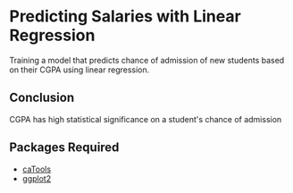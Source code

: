 # Predicting Salaries with Linear Regression
Training a model that predicts chance of admission of new students based on their CGPA using linear regression.

## Conclusion
CGPA has high statistical significance on a student's chance of admission

## Packages Required
* [caTools](https://cran.r-project.org/web/packages/caTools/index.html)
* [ggplot2](https://ggplot2.tidyverse.org/)